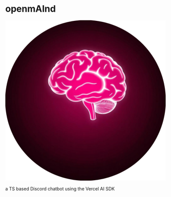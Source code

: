  # openmAInd

 ![logo: brain glowing in pink shades to look cool and cute](./assests/logo.png)

 a TS based Discord chatbot using the Vercel AI SDK
